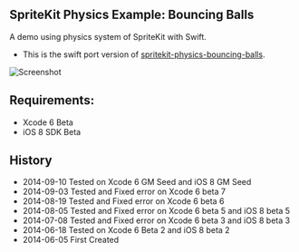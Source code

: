 ## SpriteKit Physics Example: Bouncing Balls

A demo using physics system of SpriteKit with Swift.

* This is the swift port version of [spritekit-physics-bouncing-balls](https://github.com/namsk/spritekit-physics-bouncing-balls).

![Screenshot](http://cfile22.uf.tistory.com/original/246A0F3F5395351D19E8A1)

## Requirements:

* Xcode 6 Beta
* iOS 8 SDK Beta

## History

* 2014-09-10 Tested on Xcode 6 GM Seed and iOS 8 GM Seed
* 2014-09-03 Tested and Fixed error on Xcode 6 beta 7
* 2014-08-19 Tested and Fixed error on Xcode 6 beta 6
* 2014-08-05 Tested and Fixed error on Xcode 6 beta 5 and iOS 8 beta 5
* 2014-07-08 Tested and Fixed error on Xcode 6 beta 3 and iOS 8 beta 3
* 2014-06-18 Tested on Xcode 6 Beta 2 and iOS 8 beta 2 
* 2014-06-05 First Created
